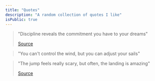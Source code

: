 ```yaml
---
title: "Quotes"
description: "A random collection of quotes I like"
isPublic: true
---
```


> "Discipline reveals the commitment you have to your dreams"
>
> [Source](https://youtu.be/9YRzb6T3u7c&t=11)

> "You can't control the wind, but you can adjust your sails"

> "The jump feels really scary, but often, the landing is amazing"
>
> [Source](https://youtu.be/UWb1dw_kbvo&t=185)

